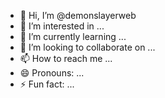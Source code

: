 - 👋 Hi, I’m @demonslayerweb
- 👀 I’m interested in ...
- 🌱 I’m currently learning ...
- 💞️ I’m looking to collaborate on ...
- 📫 How to reach me ...
- 😄 Pronouns: ...
- ⚡ Fun fact: ...

<!---
demonslayerweb/demonslayerweb is a ✨ special ✨ repository because its `README.md` (this file) appears on your GitHub profile.
You can click the Preview link to take a look at your changes.
--->
